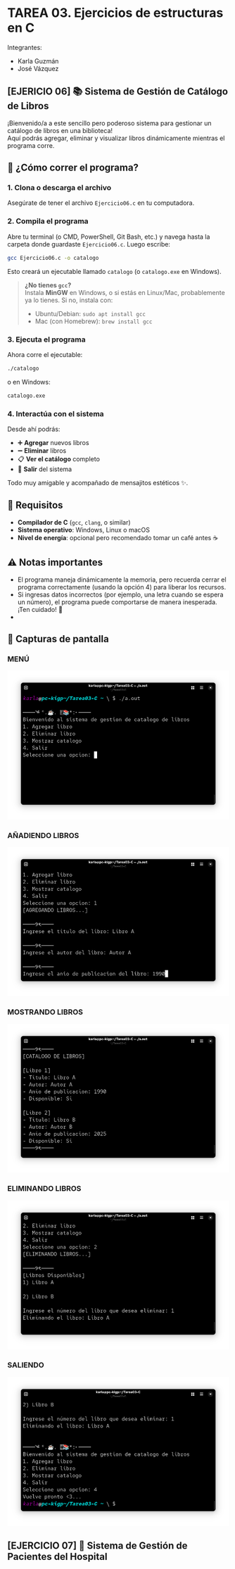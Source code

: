 # TAREA 03. Ejercicios de estructuras en C 
Integrantes:
- Karla Guzmán
- José Vázquez
## [EJERICIO 06] 📚 Sistema de Gestión de Catálogo de Libros
¡Bienvenido/a a este sencillo pero poderoso sistema para gestionar un catálogo de libros en una biblioteca!  
Aquí podrás agregar, eliminar y visualizar libros dinámicamente mientras el programa corre.

## 🚀 ¿Cómo correr el programa?

### 1. Clona o descarga el archivo
Asegúrate de tener el archivo `Ejercicio06.c` en tu computadora.

### 2. Compila el programa
Abre tu terminal (o CMD, PowerShell, Git Bash, etc.) y navega hasta la carpeta donde guardaste `Ejercicio06.c`. Luego escribe:

```bash
gcc Ejercicio06.c -o catalogo
```

Esto creará un ejecutable llamado `catalogo` (o `catalogo.exe` en Windows).

> **¿No tienes `gcc`?**  
> Instala **MinGW** en Windows, o si estás en Linux/Mac, probablemente ya lo tienes. Si no, instala con:  
> - Ubuntu/Debian: `sudo apt install gcc`
> - Mac (con Homebrew): `brew install gcc`

### 3. Ejecuta el programa
Ahora corre el ejecutable:

```bash
./catalogo
```
o en Windows:

```bash
catalogo.exe
```

### 4. Interactúa con el sistema
Desde ahí podrás:
- ➕ **Agregar** nuevos libros
- ➖ **Eliminar** libros
- 📋 **Ver el catálogo** completo
- 🚪 **Salir** del sistema

Todo muy amigable y acompañado de mensajitos estéticos ✨.

## 📄 Requisitos

- **Compilador de C** (`gcc`, `clang`, o similar)
- **Sistema operativo**: Windows, Linux o macOS
- **Nivel de energía**: opcional pero recomendado tomar un café antes ☕️

## ⚠️ Notas importantes

- El programa maneja dinámicamente la memoria, pero recuerda cerrar el programa correctamente (usando la opción 4) para liberar los recursos.
- Si ingresas datos incorrectos (por ejemplo, una letra cuando se espera un número), el programa puede comportarse de manera inesperada. ¡Ten cuidado! 🧨
- 
## 📸 Capturas de pantalla

### MENÚ
![MENU](https://github.com/KarlaIsela/Tarea03-C/blob/main/SSEjercicio06/A.png)

### AÑADIENDO LIBROS
![AÑADIENDO LIBROS](https://github.com/KarlaIsela/Tarea03-C/blob/main/SSEjercicio06/B.png)

### MOSTRANDO LIBROS
![MOSTRANDO LIBROS](https://github.com/KarlaIsela/Tarea03-C/blob/main/SSEjercicio06/C.png)

### ELIMINANDO LIBROS
![ELIMINADO LIBROS](https://github.com/KarlaIsela/Tarea03-C/blob/main/SSEjercicio06/D.png)

### SALIENDO
![SALIENDO](https://github.com/KarlaIsela/Tarea03-C/blob/main/SSEjercicio06/E.png)

## [EJERCICIO 07] 🏥 Sistema de Gestión de Pacientes del Hospital
